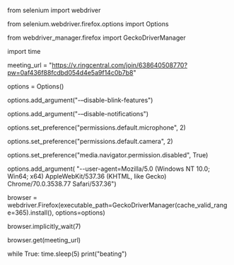 from selenium import webdriver

from selenium.webdriver.firefox.options import Options

from webdriver_manager.firefox import GeckoDriverManager

import time



meeting_url = "https://v.ringcentral.com/join/638640508770?pw=0af436f88fcdbd054d4e5a9f14c0b7b8"

options = Options()

options.add_argument("-–disable-blink-features")

options.add_argument("-–disable-notifications")

options.set_preference("permissions.default.microphone", 2)

options.set_preference("permissions.default.camera", 2)

options.set_preference("media.navigator.permission.disabled", True)

options.add_argument(
    "--user-agent=Mozilla/5.0 (Windows NT 10.0; Win64; x64) AppleWebKit/537.36 (KHTML, like Gecko) Chrome/70.0.3538.77 Safari/537.36")

browser = webdriver.Firefox(executable_path=GeckoDriverManager(cache_valid_range=365).install(), options=options)

browser.implicitly_wait(7)

browser.get(meeting_url)


while True:
    time.sleep(5)
    print("beating")
